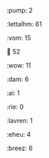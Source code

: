 :pump: 2

:lettalhm: 61

:vom: 15

😬 52

:wow: 11

:dam: 6

:ai: 1

:rie: 0

:lavren: 1

:eheu: 4

:breez: 6

